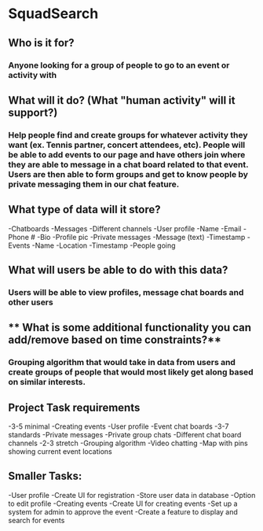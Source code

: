 # SquadSearch

## **Who is it for?**
### Anyone looking for a group of people to go to an event or activity with

## **What will it do? (What "human activity" will it support?)**
### Help people find and create groups for whatever activity they want (ex. Tennis partner, concert attendees, etc). People will be able to add events to our page and have others join where they are able to message in a chat board related to that event. Users are then able to form groups and get to know people by private messaging them in our chat feature. 

## **What type of data will it store?**

-Chatboards
  -Messages
  -Different channels
-User profile
  -Name
  -Email
  -Phone #
  -Bio
  -Profile pic
-Private messages
  -Message (text)
  -Timestamp
-Events
  -Name
  -Location
  -Timestamp
  -People going

## **What will users be able to do with this data?**
### Users will be able to view profiles, message chat boards and other users

## ** What is some additional functionality you can add/remove based on time constraints?**

### Grouping algorithm that would take in data from users and create groups of people that would most likely get along based on similar interests. 

## **Project Task requirements**
-3-5 minimal
  -Creating events
  -User profile
  -Event chat boards
-3-7 standards
  -Private messages
  -Private group chats
  -Different chat board channels
-2-3 stretch
  -Grouping algorithm
  -Video chatting
  -Map with pins showing current event locations


## **Smaller Tasks:**
-User profile
  -Create UI for registration
  -Store user data in database
  -Option to edit profile
-Creating events
  -Create UI for creating events
  -Set up a system for admin to approve the event
  -Create a feature to display and search for events

